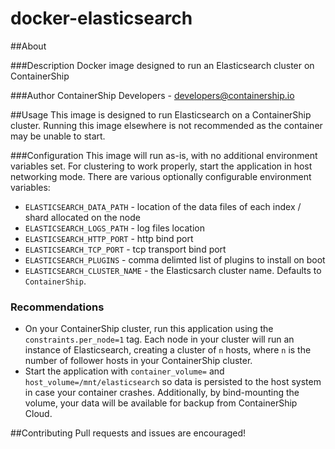 docker-elasticsearch
==============

##About

###Description
Docker image designed to run an Elasticsearch cluster on ContainerShip

###Author
ContainerShip Developers - developers@containership.io

##Usage
This image is designed to run Elasticsearch on a ContainerShip cluster. Running this image elsewhere is not recommended as the container may be unable to start.

###Configuration
This image will run as-is, with no additional environment variables set. For clustering to work properly, start the application in host networking mode. There are various optionally configurable environment variables:

* `ELASTICSEARCH_DATA_PATH` - location of the data files of each index / shard allocated on the node
* `ELASTICSEARCH_LOGS_PATH` - log files location
* `ELASTICSEARCH_HTTP_PORT` - http bind port
* `ELASTICSEARCH_TCP_PORT` - tcp transport bind port
* `ELASTICSEARCH_PLUGINS` - comma delimted list of plugins to install on boot
* `ELASTICSEARCH_CLUSTER_NAME` - the Elasticsarch cluster name. Defaults to `ContainerShip`.

### Recommendations
* On your ContainerShip cluster, run this application using the `constraints.per_node=1` tag. Each node in your cluster will run an instance of Elasticsearch, creating a cluster of `n` hosts, where `n` is the number of follower hosts in your ContainerShip cluster.
* Start the application with `container_volume=` and `host_volume=/mnt/elasticsearch` so data is persisted to the host system in case your container crashes. Additionally, by bind-mounting the volume, your data will be available for backup from ContainerShip Cloud.

##Contributing
Pull requests and issues are encouraged!
